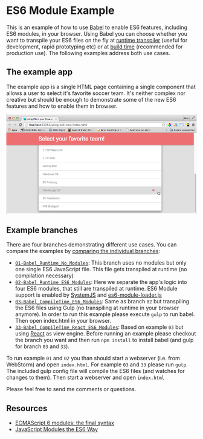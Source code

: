 ES6 Module Example
==================
This is an example of how to use [Babel](https://babeljs.io) to enable ES6 features, including ES6 modules, in your browser. Using Babel you can choose
whether you want to transpile your ES6 files on the fly at [runtime transpiler](http://babeljs.io/docs/usage/browser/) (useful for development, rapid prototyping etc) or at [build time](http://babeljs.io/docs/using-babel/#build-systems) (recommended for production use).
The following  examples address both use cases.

The example app
---------------
The example app is a single HTML page containing a single component that allows a user to select it's favorite soccer team. It's neither complex nor
creative but should be enough to demonstrate some of the new ES6 features and how to enable them in browser.

![Alt text](screenshot.png)

Example branches
----------------

There are four branches demonstrating different use cases. You can compare the examples by [comparing the individual branches](https://github.com/nilshartmann/using-es6-now/compare):

* [`01-Babel_Runtime_No_Modules`](https://github.com/nilshartmann/using-es6-now/tree/01-Babel_Runtime_No_Modules): This branch uses no modules but only one single ES6 JavaScript file. This file gets transpiled at runtime (no compilation necessary)
* [`02-Babel_Runtime_ES6_Modules`](https://github.com/nilshartmann/using-es6-now/tree/02-Babel_Runtime_ES6_Modules): Here we separate the app's logic into four ES6 modules, that still are transpiled at runtime. ES6 Module support is enabled by [SystemJS](https://github.com/systemjs/systemjs) and [es6-module-loader.js](https://github.com/ModuleLoader/es6-module-loader)
* [`03-Babel_CompileTime_ES6_Modules`](https://github.com/nilshartmann/using-es6-now/tree/03-Babel_CompileTime_ES6_Modules): Same as branch `02` but transpiling the ES6 files using Gulp (no transpiling at runtime in your browser anymore). In order to run this example please execute `gulp` to run babel. Then open index.html in your browser.
* [`33-Babel_CompileTime_React_ES6_Modules`](https://github.com/nilshartmann/using-es6-now/tree/33-Babel_CompileTime_React_ES6_Modules): Based on example `03` but using [React](https://http://facebook.github.io/react/) as view engine.
Before running an example please checkout the branch you want and then run `npm install` to install babel (and gulp for branch `03` and `33`).

To run example `01` and `02` you than should start a webserver (i.e. from WebStorm) and open `index.html`.
For example `03` and `33` please run `gulp`. The included gulp config file will compile the ES6 files (and watches for changes to them). Then start a webserver and open `index.html`

Please feel free to send me comments or questions.

Resources
---------

* [ECMAScript 6 modules: the final syntax](http://www.2ality.com/2014/09/es6-modules-final.html)
* [JavaScript Modules the ES6 Way](http://24ways.org/2014/javascript-modules-the-es6-way/)

